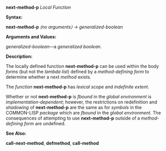 **next-method-p** *Local Function* 



**Syntax:** 



**next-method-p** *⟨no arguments⟩ → generalized-boolean* 



**Arguments and Values:** 



*generalized-boolean*—a *generalized boolean*. 



**Description:** 



The locally defined function **next-method-p** can be used within the body *forms* (but not the *lambda list*) defined by a *method-defining form* to determine whether a next *method* exists. 



The *function* **next-method-p** has *lexical scope* and *indefinite extent*. 



Whether or not **next-method-p** is *fbound* in the *global environment* is *implementation-dependent*; however, the restrictions on redefinition and *shadowing* of **next-method-p** are the same as for *symbols* in the COMMON-LISP *package* which are *fbound* in the *global environment*. The consequences of attempting to use **next-method-p** outside of a *method-defining form* are undefined. 



**See Also:** 



**call-next-method**, **defmethod**, **call-method** 







 



 




